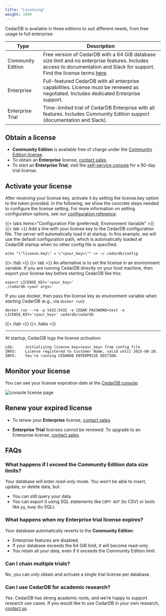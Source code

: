 ```yaml
---
title: "Licensing"
weight: 1000
---
```


CedarDB is available in three editions to suit different needs, from free usage to full enterprise:

| Type              | Description                                                                                                                                 |
|-------------------|---------------------------------------------------------------------------------------------------------------------------------------------|
| Community Edition | Free version of CedarDB with a 64 GiB database size limit and no enterprise features. Includes access to documentation and Slack for support. Find the license terms [here](https://cedardb.com/legal/agreements/community_tcs.pdf).   |
| Enterprise        | Full-featured CedarDB with all enterprise capabilities. License must be renewed as negotiated. Includes dedicated Enterprise support.                    |
| Enterprise Trial  | Time-limited trial of CedarDB Enterprise with all features. Includes Community Edition support (documentation and Slack).                                    |


## Obtain a license

- **Community Edition** is available free of charge under the [Community Edition license](https://cedardb.com/legal/agreements/community_tcs.pdf).
- To obtain an **Enterprise** license, [contact sales](mailto:sales@cedardb.com).
- To start an **Enterprise Trial**, visit the [self-service console](https://console.cedardb.com) for a 90-day trial license.

## Activate your license
After receiving your license key, activate it by setting the license.key option to the token provided.
In the following, we show the concrete steps needed to configure the license setting.
For more information on setting configuration options, see our [configuration reference](/docs/references/configuration).

{{< tabs items="Configuration File (preferred), Environment Variable" >}}
{{< tab >}}
Add a line with your license key to the CedarDB configuration file. The server will automatically load it at startup.  In this example, we will use the default configuration path, which is automatically loaded at CedarDB startup when no other config file is specified.
```shell
echo "\"license.key\" = \"<your_key>\"" >> ~/.cedardb/config
```
{{< /tab >}}
{{< tab >}}
An alternative is to set the license in an environment variable.
If you are running CedarDB directly on your host machine, then export your license key before starting CedarDB like this:
```shell
export LICENSE_KEY='<your_key>'
./cedardb <your args>
```

If you use docker, then pass the license key as environment variable when starting CedarDB (e.g., via `docker run`):
```Shell
docker run --rm -p 5432:5432 -e CEDAR_PASSWORD=test -e LICENSE_KEY='<your_key>' cedardb/cedardb
```
{{< /tab >}}
{{< /tabs >}}

---

At startup, CedarDB logs the license activation:

```
LOG:     initializing license.key=<your_key> from config file
INFO:    License registered to Customer Name, valid until 2025-08-20.
INFO:    You're running CEDARDB ENTERPRISE EDITION.
```

## Monitor your license

You can see your license expiration date at the [CedarDB console](https://console.cedardb.com):

![console license page](/images/license.png)


## Renew your expired license

- To renew your **Enterprise** license, [contact sales](mailto:sales@cedardb.com).

- **Enterprise Trial** licenses cannot be renewed. To upgrade to an Enterprise license, [contact sales](mailto:sales@cedardb.com).

## FAQs

### What happens if I exceed the Community Edition data size limits?
Your database will enter *read-only* mode. You won’t be able to insert, update, or delete data, but:

- You can still query your data.
- You can export it using SQL statements like `COPY OUT` (to CSV) or tools like `pg_dump` (to SQL). 


### What happens when my Enterprise trial license expires?
Your database automatically reverts to the **Community Edition**:

- Enterprise features are disabled.
- If your database exceeds the 64 GiB limit, it will become read-only.
- You retain all your data, even if it exceeds the Community Edition limit.


### Can I chain multiple trials?

No, you can only obtain and activate a single trial license per database.

### Can I use CedarDB for academic research?

Yes. CedarDB has strong academic roots, and we’re happy to support research use cases.
If you would like to use CedarDB in your own research, [contact us](mailto:contact@cedardb.com).
